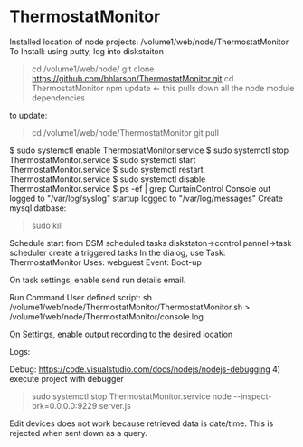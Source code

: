 ﻿# ThermostatMonitor
Installed location of node projects: /volume1/web/node/ThermostatMonitor
To Install:
using putty, log into diskstaiton
> cd /volume1/web/node/
> git clone https://github.com/bhlarson/ThermostatMonitor.git
> cd ThermostatMonitor
> npm update    <- this pulls down all the node module dependencies

to update:
> cd /volume1/web/node/ThermostatMonitor
> git pull

$ sudo systemctl enable ThermostatMonitor.service
$ sudo systemctl stop ThermostatMonitor.service
$ sudo systemctl start ThermostatMonitor.service
$ sudo systemctl restart ThermostatMonitor.service
$ sudo systemctl disable ThermostatMonitor.service
$ ps -ef | grep CurtainControl
Console out logged to "/var/log/syslog" startup logged to "/var/log/messages" Create mysql datbase:
> sudo kill <node process id>

Schedule start from DSM scheduled tasks
diskstaton->control pannel->task scheduler
create a triggered tasks
In the dialog, use
Task: ThermostatMonitor
Uses: webguest
Event: Boot-up

On task settings, enable send run details email.

Run Command User defined script:
sh /volume1/web/node/ThermostatMonitor/ThermostatMonitor.sh > /volume1/web/node/ThermostatMonitor/console.log

On Settings, enable output recording to the desired location

Logs:

Debug: https://code.visualstudio.com/docs/nodejs/nodejs-debugging
4) 
execute project with debugger
> sudo systemctl stop ThermostatMonitor.service
> node --inspect-brk=0.0.0.0:9229 server.js

Edit devices does not work because retrieved data is date/time.  This is rejected when sent down as a query.


